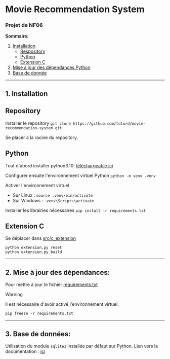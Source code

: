 # Movie Recommendation System
### Projet de NF06

**Sommaire:**
1. [Installation](#1-installation)
    - [Respository](#repository)
    - [Python](#python)
    - [Extension C](#extension-c)
2. [Mise à jour des dépendances Python](#2-mise-à-jour-des-dépendances)
3. [Base de donnée](#3-base-de-données)

<hr>

## 1. Installation

## Repository

Installer le repository
`git clone https://github.com/tuturd/movie-recommendation-system.git`

Se placer à la racine du repository.


## Python

Tout d'abord installer python3.10: [téléchargeable ici](https://www.python.org/downloads/)

Configurer ensuite l'environnement virtuel Python
`python -m venv .venv`

Activer l'environnement virtuel
- Sur Linux : `source .venv/bin/activate`
- Sur Windows : `.venv\Scripts\activate`

Installer les librairies nécessaires
`pip install -r requirements.txt`

## Extension C

Se déplacer dans [src/c_extension](src/c_extension)
```
python extension.py reset
python extension.py build
```

<hr>

## 2. Mise à jour des dépendances:

Pour mettre à jour le fichier [requirements.txt](requirements.txt)
> [!WARNING]  
> Il est nécessaire d'avoir activé l'environnement virtuel.

`pip freeze -r requirements.txt`

<hr>

## 3. Base de données:

Utilisation du module `sqlite3` installée par défaut sur Python.
Lien vers la documentation : [ici](https://www.sqlite.org/docs.html)